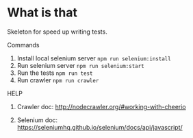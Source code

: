 # What is that

Skeleton for speed up writing tests.

Commands
1. Install local selenium server `npm run selenium:install`
2. Run selenium server `npm run selenium:start`
3. Run the tests `npm run test`
4. Run crawler `npm run crawler`


HELP
1. Crawler doc: <http://nodecrawler.org/#working-with-cheerio>

2. Selenium doc: <https://seleniumhq.github.io/selenium/docs/api/javascript/>
